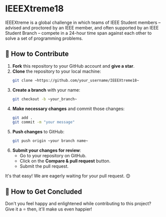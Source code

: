 # IEEEXtreme18

IEEEXtreme is a global challenge in which teams of IEEE Student members – advised and proctored by an IEEE member, and often supported by an IEEE Student Branch – compete in a 24-hour time span against each other to solve a set of programming problems.

## 🚀 How to Contribute

1. **Fork** this repository to your GitHub account and **give a star**.
2. **Clone** the repository to your local machine:
    ```bash
    git clone ~https://github.com/your_username/IEEEXtreme18~
    ```
3. **Create a branch** with your name:
    ```bash
    git checkout -b ~your_branch~
    ```
4. **Make necessary changes** and commit those changes:
    ```bash
    git add .
    git commit -m "your message"
    ```
5. **Push changes** to GitHub:
    ```bash
    git push origin ~your branch name~
    ```
6. **Submit your changes for review**:
    - Go to your repository on GitHub.
    - Click on the **Compare & pull request** button.
    - Submit the pull request.

It's that easy! We are eagerly waiting for your pull request. 😊

## 📝 How to Get Concluded

Don't you feel happy and enlightened while contributing to this project? Give it a ⭐ then, it'll make us even happier!
